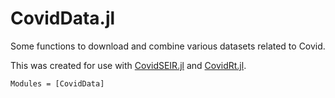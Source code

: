 # CovidData.jl

Some functions to download and combine various datasets related to
Covid.

This was created for use with [CovidSEIR.jl](https://github.com/schrimpf/CovidSEIR.jl/) and [CovidRt.jl](https://github.com/schrimpf/CovidRt.jl/).


```@autodocs
Modules = [CovidData]
```

